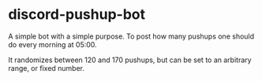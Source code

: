 # discord-pushup-bot
A simple bot with a simple purpose. To post how many pushups one should do every morning at 05:00. 

It randomizes between 120 and 170 pushups, but can be set to an arbitrary range, or fixed number.